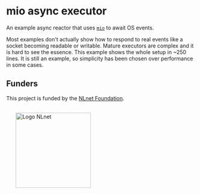 # mio async executor

An example async reactor that uses [`mio`](https://docs.rs/mio/latest/mio/) to await OS events.

Most examples don't actually show how to respond to real events like a socket becoming readable or writable. Mature executors are complex and it is hard to see the essence. This example shows the whole setup in ~250 lines. It is still an example, so simplicity has been chosen over performance in some cases. 

## Funders

This project is funded by the [NLnet Foundation].

<img style="margin: 1rem 5% 1rem 5%;" src="https://nlnet.nl/logo/banner.svg" alt="Logo NLnet"  width="200px" />

[NLnet Foundation]: https://nlnet.nl/
